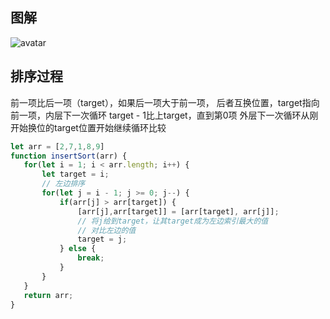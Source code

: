 ## 图解
![avatar](https://github.com/rzhAvenir/razzh-algorithm/blob/master/img/%E6%8F%92%E5%85%A5%E6%8E%92%E5%BA%8F.gif)

## 排序过程
 前一项比后一项（target），如果后一项大于前一项，
 后者互换位置，target指向前一项，内层下一次循环
 target - 1比上target，直到第0项
 外层下一次循环从刚开始换位的target位置开始继续循环比较

 ```js
 let arr = [2,7,1,8,9]
 function insertSort(arr) {
    for(let i = 1; i < arr.length; i++) {
        let target = i;
        // 左边排序
        for(let j = i - 1; j >= 0; j--) {
            if(arr[j] > arr[target]) {
                [arr[j],arr[target]] = [arr[target], arr[j]];
                // 将j给到target，让其target成为左边索引最大的值
                // 对比左边的值
                target = j;
            } else {
                break;
            }
        }
    }
    return arr;
}
 ```

